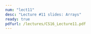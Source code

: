 ```yaml
---
num: "lect11"
desc: "Lecture #11 slides: Arrays"
ready: true
pdfurl: /lectures/CS16_Lecture11.pdf
---
```


